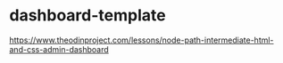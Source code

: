 # dashboard-template
https://www.theodinproject.com/lessons/node-path-intermediate-html-and-css-admin-dashboard
